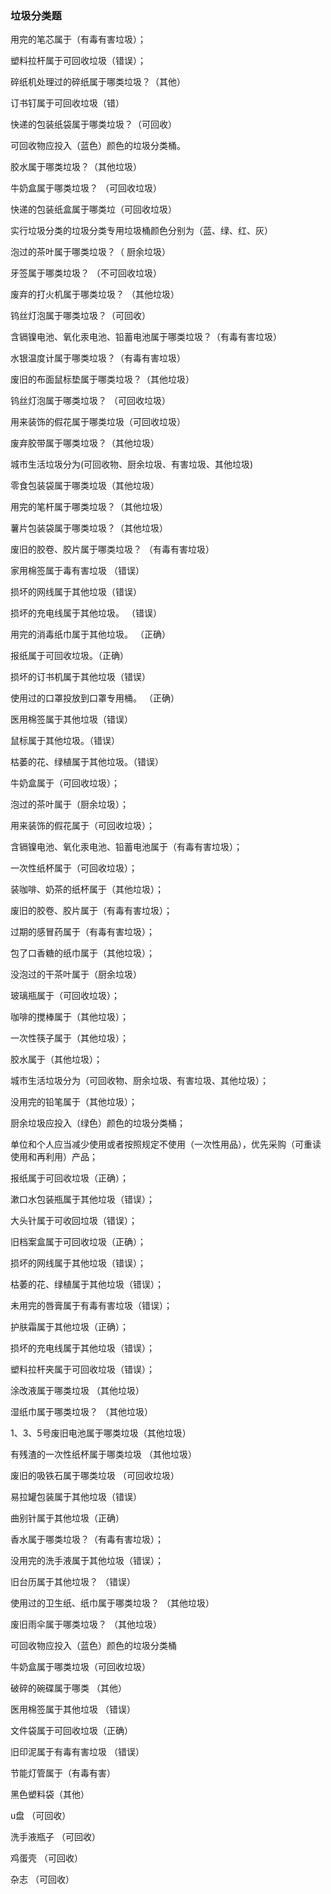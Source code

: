 ### 垃圾分类题

用完的笔芯属于（有毒有害垃圾）；

塑料拉杆属于可回收垃圾（错误）；

碎纸机处理过的碎纸属于哪类垃圾？（其他）

订书钉属于可回收垃圾（错）

快递的包装纸袋属于哪类垃圾？（可回收）

可回收物应投入（蓝色）颜色的垃圾分类桶。

胶水属于哪类垃圾？（其他垃圾）

牛奶盒属于哪类垃圾？ （可回收垃圾）

快递的包装纸盒属于哪类垃（可回收垃圾）

实行垃圾分类的垃圾分类专用垃圾桶颜色分别为（蓝、绿、红、灰）

泡过的茶叶属于哪类垃圾？（ 厨余垃圾）

牙签属于哪类垃圾？ （不可回收垃圾）

废弃的打火机属于哪类垃圾？ （其他垃圾）

钨丝灯泡属于哪类垃圾？（可回收）

含镉镍电池、氧化汞电池、铅蓄电池属于哪类垃圾？（有毒有害垃圾）

水银温度计属于哪类垃圾？（有毒有害垃圾）

废旧的布面鼠标垫属于哪类垃圾？（其他垃圾）

钨丝灯泡属于哪类垃圾？ （可回收垃圾）

用来装饰的假花属于哪类垃圾（可回收垃圾）

废弃胶带属于哪类垃圾？（其他垃圾）

城市生活垃圾分为(可回收物、厨余垃圾、有害垃圾、其他垃圾)

零食包装袋属于哪类垃圾（其他垃圾）

用完的笔杆属于哪类垃圾？（其他垃圾）

薯片包装袋属于哪类垃圾？（其他垃圾）

废旧的胶卷、胶片属于哪类垃圾？ （有毒有害垃圾）

家用棉签属于毒有害垃圾 （错误）

损坏的网线属于其他垃圾（错误）

损坏的充电线属于其他垃圾。 （错误）

用完的消毒纸巾属于其他垃圾。 （正确）

报纸属于可回收垃圾。（正确）

 损坏的订书机属于其他垃圾（错误）

使用过的口罩投放到口罩专用桶。 （正确）

医用棉签属于其他垃圾（错误）

鼠标属于其他垃圾。（错误）

枯萎的花、绿植属于其他垃圾。（错误）

牛奶盒属于（可回收垃圾）；

泡过的茶叶属于（厨余垃圾）；

用来装饰的假花属于（可回收垃圾）；

含镉镍电池、氧化汞电池、铅蓄电池属于（有毒有害垃圾）；

一次性纸杯属于（可回收垃圾）；

装咖啡、奶茶的纸杯属于（其他垃圾）；

废旧的胶卷、胶片属于（有毒有害垃圾）；

过期的感冒药属于（有毒有害垃圾）；

包了口香糖的纸巾属于（其他垃圾）；

没泡过的干茶叶属于（厨余垃圾）

玻璃瓶属于（可回收垃圾）；

咖啡的搅棒属于（其他垃圾）；

一次性筷子属于（其他垃圾）；

胶水属于（其他垃圾）；

城市生活垃圾分为（可回收物、厨余垃圾、有害垃圾、其他垃圾）；

没用完的铅笔属于（其他垃圾）；

厨余垃圾应投入（绿色）颜色的垃圾分类桶；

单位和个人应当减少使用或者按照规定不使用（一次性用品），优先采购（可重读使用和再利用）产品；

报纸属于可回收垃圾（正确）；

漱口水包装瓶属于其他垃圾（错误）；

大头针属于可收回垃圾（错误）；

旧档案盒属于可回收垃圾（正确）；

损坏的网线属于其他垃圾（错误）；

枯萎的花、绿植属于其他垃圾（错误）；

未用完的唇膏属于有毒有害垃圾（错误）；

护肤霜属于其他垃圾（正确）；

损坏的充电线属于其他垃圾（错误）；

塑料拉杆夹属于可回收垃圾（错误）；

涂改液属于哪类垃圾 （其他垃圾）

湿纸巾属于哪类垃圾？ （其他垃圾）

1、3、5号废旧电池属于哪类垃圾（其他垃圾）

有残渣的一次性纸杯属于哪类垃圾 （其他垃圾）

废旧的吸铁石属于哪类垃圾 （可回收垃圾）

易拉罐包装属于其他垃圾（错误）

曲别针属于其他垃圾（正确）

香水属于哪类垃圾？（有毒有害垃圾）；

没用完的洗手液属于其他垃圾（错误）；

旧台历属于其他垃圾？ （错误）

使用过的卫生纸、纸巾属于哪类垃圾？ （其他垃圾）

废旧雨伞属于哪类垃圾？ （其他垃圾）

可回收物应投入（蓝色）颜色的垃圾分类桶

牛奶盒属于哪类垃圾（可回收垃圾）

破碎的碗碟属于哪类 （其他）

医用棉签属于其他垃圾 （错误）

文件袋属于可回收垃圾（正确）

旧印泥属于有毒有害垃圾 （错误）

节能灯管属于（有毒有害）

黑色塑料袋（其他）

u盘 （可回收）

洗手液瓶子 （可回收）

鸡蛋壳 （可回收）

杂志 （可回收）
